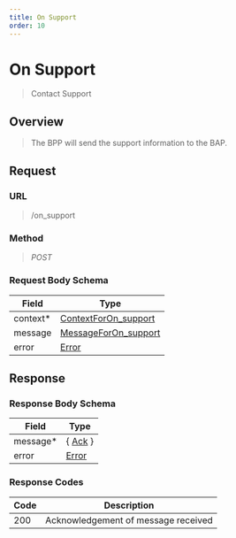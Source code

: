 ```yaml
---
title: On Support
order: 10
---
```


# On Support

> Contact Support

## Overview

> The BPP will send the support information to the BAP.

## Request

### URL

> /on_support

### Method

> _POST_

### Request Body Schema

| **Field** | **Type**                                                                               |
| --------- | -------------------------------------------------------------------------------------- |
| context\* | [ContextForOn_support](/reference/0.9.3/core/schema-reference/contextforon_support) |
| message   | [MessageForOn_support](/reference/0.9.3/core/schema-reference/messageforon_support) |
| error     | [Error](/reference/0.9.3/core/schema-reference/error)                               |

## Response

### Response Body Schema

| **Field** | **Type**                                                 |
| --------- | -------------------------------------------------------- |
| message\* | { [Ack](/reference/0.9.3/core/schema-reference/ack) } |
| error     | [Error](/reference/0.9.3/core/schema-reference/error) |

### Response Codes

| **Code** | **Description**                     |
| -------- | ----------------------------------- |
| 200      | Acknowledgement of message received |
